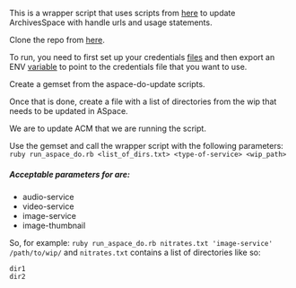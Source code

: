 This is a wrapper script that uses scripts from [here](https://github.com/NYULibraries/aspace-do-update) to update ArchivesSpace with handle urls and usage statements. 

Clone the repo from [here](https://github.com/NYULibraries/aspace-do-update).

To run, you need to first set up your credentials [files](https://github.com/NYULibraries/aspace-do-update#credentials-files) and then export an ENV [variable](https://github.com/NYULibraries/aspace-do-update#usage) to point to the credentials file that you want to use.

Create a gemset from the aspace-do-update scripts.

Once that is done, create a file with a list of directories from the wip that needs to be updated in ASpace.

We are to update ACM that we are running the script. 

Use the gemset and call the wrapper script with the following parameters:
`ruby run_aspace_do.rb <list_of_dirs.txt> <type-of-service> <wip_path>`

##### Acceptable parameters for <type-of-service> are:
* audio-service
* video-service
* image-service
*  image-thumbnail 

So, for example:
`ruby run_aspace_do.rb nitrates.txt 'image-service' /path/to/wip/` and `nitrates.txt` contains a list of directories like so:
```
dir1
dir2
```




